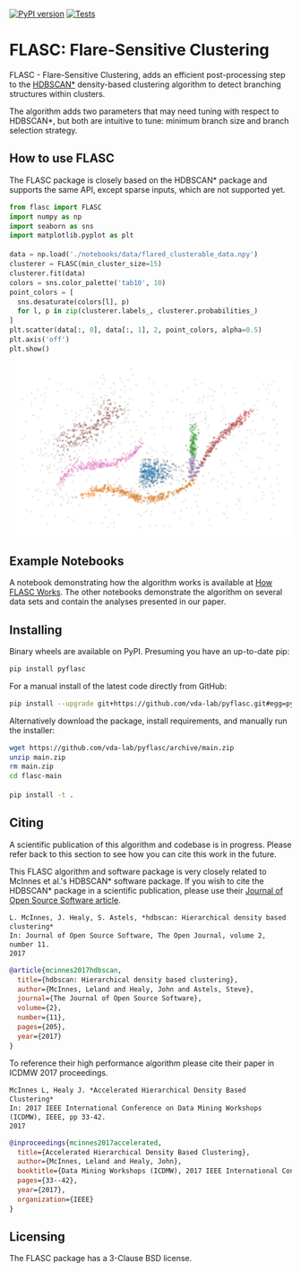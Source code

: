 [![PyPI version](https://badge.fury.io/py/pyflasc.svg)](https://badge.fury.io/py/pyflasc)
[![Tests](https://github.com/vda-lab/pyflasc/actions/workflows/Wheels.yml/badge.svg?branch=main)](https://github.com/vda-lab/pyflasc/actions/workflows/Wheels.yml)

# FLASC: Flare-Sensitive Clustering

FLASC - Flare-Sensitive Clustering, adds an efficient post-processing step to
the [HDBSCAN\*](https://github.com/scikit-learn-contrib/hdbscan) density-based
clustering algorithm to detect branching structures within clusters.

The algorithm adds two parameters that may need tuning with respect to
HDBSCAN\*, but both are intuitive to tune: minimum branch size and branch
selection strategy.

## How to use FLASC

The FLASC package is closely based on the HDBSCAN* package and supports the same
API, except sparse inputs, which are not supported yet.

```python
from flasc import FLASC
import numpy as np
import seaborn as sns
import matplotlib.pyplot as plt

data = np.load('./notebooks/data/flared_clusterable_data.npy')
clusterer = FLASC(min_cluster_size=15)
clusterer.fit(data)
colors = sns.color_palette('tab10', 10)
point_colors = [
  sns.desaturate(colors[l], p)
  for l, p in zip(clusterer.labels_, clusterer.probabilities_)
]
plt.scatter(data[:, 0], data[:, 1], 2, point_colors, alpha=0.5)
plt.axis('off')
plt.show()
```

![Example point cloud](docs/_static/example.png)

## Example Notebooks

A notebook demonstrating how the algorithm works is available at [How FLASC
Works](https://nbviewer.org/github/vda-lab/pyflasc/blob/master/notebooks/How%20FLASC%20Works.ipynb).
The other notebooks demonstrate the algorithm on several data sets and contain
the analyses presented in our paper.

## Installing

Binary wheels are available on PyPI. Presuming you have an up-to-date pip:

```bash
pip install pyflasc
```
For a manual install of the latest code directly from GitHub:

```bash
pip install --upgrade git+https://github.com/vda-lab/pyflasc.git#egg=pyflasc
```

Alternatively download the package, install requirements, and manually run the
installer:

```bash
wget https://github.com/vda-lab/pyflasc/archive/main.zip
unzip main.zip
rm main.zip
cd flasc-main

pip install -t .
```

## Citing

A scientific publication of this algorithm and codebase is in progress. Please
refer back to this section to see how you can cite this work in the future. 

This FLASC algorithm and software package is very closely related to McInnes et
al.'s HDBSCAN\* software package. If you wish to cite the HDBSCAN\* package in a
scientific publication, please use their [Journal of Open Source Software
article](http://joss.theoj.org/papers/10.21105/joss.00205).

    L. McInnes, J. Healy, S. Astels, *hdbscan: Hierarchical density based clustering*
    In: Journal of Open Source Software, The Open Journal, volume 2, number 11.
    2017

```bibtex
@article{mcinnes2017hdbscan,
  title={hdbscan: Hierarchical density based clustering},
  author={McInnes, Leland and Healy, John and Astels, Steve},
  journal={The Journal of Open Source Software},
  volume={2},
  number={11},
  pages={205},
  year={2017}
}
```

To reference their high performance algorithm please cite their paper in ICDMW
2017 proceedings.

    McInnes L, Healy J. *Accelerated Hierarchical Density Based Clustering*
    In: 2017 IEEE International Conference on Data Mining Workshops (ICDMW), IEEE, pp 33-42.
    2017

```bibtex
@inproceedings{mcinnes2017accelerated,
  title={Accelerated Hierarchical Density Based Clustering},
  author={McInnes, Leland and Healy, John},
  booktitle={Data Mining Workshops (ICDMW), 2017 IEEE International Conference on},
  pages={33--42},
  year={2017},
  organization={IEEE}
}
```

## Licensing

The FLASC package has a 3-Clause BSD license.
